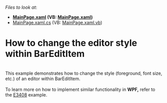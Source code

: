 <!-- default file list -->
*Files to look at*:

* **[MainPage.xaml](./CS/HowToChangeEditorStyleInBarEditItem/MainPage.xaml) (VB: [MainPage.xaml](./VB/HowToChangeEditorStyleInBarEditItem/MainPage.xaml))**
* [MainPage.xaml.cs](./CS/HowToChangeEditorStyleInBarEditItem/MainPage.xaml.cs) (VB: [MainPage.xaml.vb](./VB/HowToChangeEditorStyleInBarEditItem/MainPage.xaml.vb))
<!-- default file list end -->
# How to change the editor style within BarEditItem


<br />This example demonstrates how to change the style (foreground, font size, etc.) of an editor within BarEditItem.<br /><br />To learn more on how to implement similar functionality in <strong>WPF,</strong> refer to the <a href="https://www.devexpress.com/Support/Center/p/E3408">E3408</a> example.

<br/>



